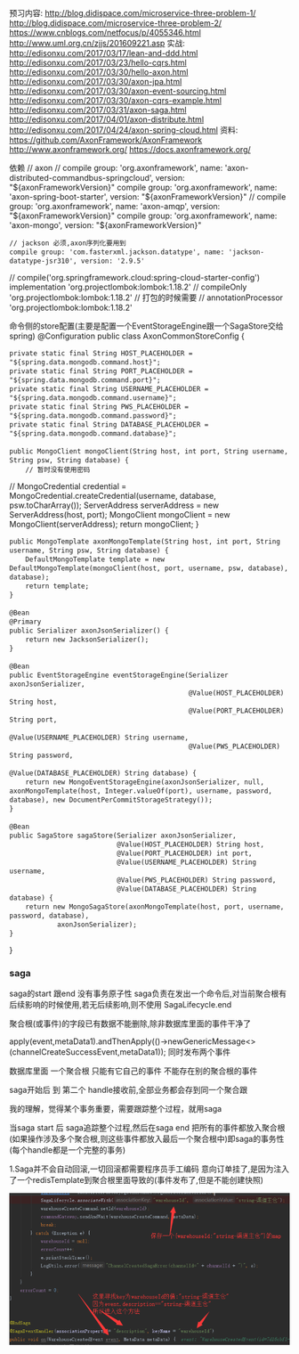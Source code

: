 预习内容:
http://blog.didispace.com/microservice-three-problem-1/
http://blog.didispace.com/microservice-three-problem-2/
https://www.cnblogs.com/netfocus/p/4055346.html
http://www.uml.org.cn/zjjs/201609221.asp
实战:
http://edisonxu.com/2017/03/17/lean-and-ddd.html
http://edisonxu.com/2017/03/23/hello-cqrs.html
http://edisonxu.com/2017/03/30/hello-axon.html
http://edisonxu.com/2017/03/30/axon-jpa.html
http://edisonxu.com/2017/03/30/axon-event-sourcing.html
http://edisonxu.com/2017/03/30/axon-cqrs-example.html
http://edisonxu.com/2017/03/31/axon-saga.html
http://edisonxu.com/2017/04/01/axon-distribute.html
http://edisonxu.com/2017/04/24/axon-spring-cloud.html
资料:
https://github.com/AxonFramework/AxonFramework
http://www.axonframework.org/
https://docs.axonframework.org/


依赖
    // axon
    // compile group: 'org.axonframework', name: 'axon-distributed-commandbus-springcloud', version: "${axonFrameworkVersion}"
    compile group: 'org.axonframework', name: 'axon-spring-boot-starter', version: "${axonFrameworkVersion}"
//    compile group: 'org.axonframework', name: 'axon-amqp', version: "${axonFrameworkVersion}"
    compile group: 'org.axonframework', name: 'axon-mongo', version: "${axonFrameworkVersion}"

    // jackson 必须,axon序列化要用到
    compile group: 'com.fasterxml.jackson.datatype', name: 'jackson-datatype-jsr310', version: '2.9.5'

//    compile('org.springframework.cloud:spring-cloud-starter-config')
    implementation 'org.projectlombok:lombok:1.18.2'
//    compileOnly 'org.projectlombok:lombok:1.18.2'
// 打包的时候需要
//    annotationProcessor 'org.projectlombok:lombok:1.18.2'

命令侧的store配置(主要是配置一个EventStorageEngine跟一个SagaStore交给spring)
@Configuration
public class AxonCommonStoreConfig {

    private static final String HOST_PLACEHOLDER = "${spring.data.mongodb.command.host}";
    private static final String PORT_PLACEHOLDER = "${spring.data.mongodb.command.port}";
    private static final String USERNAME_PLACEHOLDER = "${spring.data.mongodb.command.username}";
    private static final String PWS_PLACEHOLDER = "${spring.data.mongodb.command.password}";
    private static final String DATABASE_PLACEHOLDER = "${spring.data.mongodb.command.database}";

    public MongoClient mongoClient(String host, int port, String username, String psw, String database) {
        // 暂时没有使用密码
//        MongoCredential credential = MongoCredential.createCredential(username, database, psw.toCharArray());
        ServerAddress serverAddress = new ServerAddress(host, port);
        MongoClient mongoClient = new MongoClient(serverAddress);
        return mongoClient;
    }

    public MongoTemplate axonMongoTemplate(String host, int port, String username, String psw, String database) {
        DefaultMongoTemplate template = new DefaultMongoTemplate(mongoClient(host, port, username, psw, database), database);
        return template;
    }

    @Bean
    @Primary
    public Serializer axonJsonSerializer() {
        return new JacksonSerializer();
    }

    @Bean
    public EventStorageEngine eventStorageEngine(Serializer axonJsonSerializer,
                                                 @Value(HOST_PLACEHOLDER) String host,
                                                 @Value(PORT_PLACEHOLDER) String port,
                                                 @Value(USERNAME_PLACEHOLDER) String username,
                                                 @Value(PWS_PLACEHOLDER) String password,
                                                 @Value(DATABASE_PLACEHOLDER) String database) {
        return new MongoEventStorageEngine(axonJsonSerializer, null, axonMongoTemplate(host, Integer.valueOf(port), username, password, database), new DocumentPerCommitStorageStrategy());
    }

    @Bean
    public SagaStore sagaStore(Serializer axonJsonSerializer,
                               @Value(HOST_PLACEHOLDER) String host,
                               @Value(PORT_PLACEHOLDER) int port,
                               @Value(USERNAME_PLACEHOLDER) String username,
                               @Value(PWS_PLACEHOLDER) String password,
                               @Value(DATABASE_PLACEHOLDER) String database) {
        return new MongoSagaStore(axonMongoTemplate(host, port, username, password, database),
                axonJsonSerializer);
    }
}

### saga

saga的start 跟end 没有事务原子性
saga负责在发出一个命令后,对当前聚合根有后续影响的时候使用,若无后续影响,则不使用
SagaLifecycle.end

聚合根(或事件)的字段已有数据不能删除,除非数据库里面的事件干净了



apply(event,metaData1).andThenApply(()->newGenericMessage<>(channelCreateSuccessEvent,metaData1));
同时发布两个事件

数据库里面 一个聚合根 只能有它自己的事件 不能存在别的聚合根的事件

saga开始后  到 第二个 handle接收前,全部业务都会存到同一个聚合跟

我的理解，觉得某个事务重要，需要跟踪整个过程，就用saga

当saga start 后 saga追踪整个过程,然后在saga end 把所有的事件都放入聚合根(如果操作涉及多个聚合根,则这些事件都放入最后一个聚合根中)即saga的事务性(每个handle都是一个完整的事务)

1.Saga并不会自动回滚,一切回滚都需要程序员手工编码
意向订单挂了,是因为注入了一个redisTemplate到聚合根里面导致的(事件发布了,但是不能创建快照)

![avatar](axon/1.png)